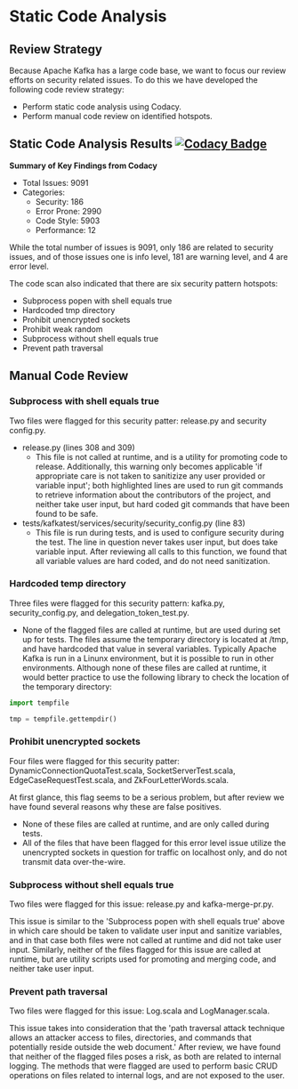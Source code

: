# Static Code Analysis

## Review Strategy
Because Apache Kafka has a large code base, we want to focus our review efforts on security related issues. To do this we have developed the following code review strategy:
* Perform static code analysis using Codacy.
* Perform manual code review on identified hotspots.

## Static Code Analysis Results [![Codacy Badge](https://api.codacy.com/project/badge/Grade/7d7ae59298434e099ba793a26e5b5c8d)](https://www.codacy.com/manual/isxbot/kafka?utm_source=github.com&amp;utm_medium=referral&amp;utm_content=isxbot/kafka&amp;utm_campaign=Badge_Grade)

**Summary of Key Findings from Codacy**
* Total Issues: 9091
* Categories:
  * Security: 186
  * Error Prone: 2990
  * Code Style: 5903
  * Performance: 12

While the total number of issues is 9091, only 186 are related to security issues, and of those issues one is info level, 181 are warning level, and 4 are error level.

The code scan also indicated that there are six security pattern hotspots:
* Subprocess popen with shell equals true
* Hardcoded tmp directory
* Prohibit unencrypted sockets
* Prohibit weak random
* Subprocess without shell equals true
* Prevent path traversal

## Manual Code Review
### Subprocess with shell equals true
Two files were flagged for this security patter: release.py and security config.py.

* release.py (lines 308 and 309)
  * This file is not called at runtime, and is a utility for promoting code to release. Additionally, this warning only becomes applicable 'if appropriate care is not taken to sanitizize any user provided or variable input'; both highlighted lines are used to run git commands to retrieve information about the contributors of the project, and neither take user input, but hard coded git commands that have been found to be safe.
* tests/kafkatest/services/security/security_config.py (line 83)
  * This file is run during tests, and is used to configure security during the test. The line in question never takes user input, but does take variable input. After reviewing all calls to this function, we found that all variable values are hard coded, and do not need sanitization.

### Hardcoded temp directory
Three files were flagged for this security pattern: kafka.py, security_config.py, and delegation_token_test.py.

* None of the flagged files are called at runtime, but are used during set up for tests. The files assume the temporary directory is located at /tmp, and have hardcoded that value in several variables. Typically Apache Kafka is run in a Linunx environment, but it is possible to run in other environments. Although none of these files are called at runtime, it would better practice to use the following library to check the location of the temporary directory:

```python
import tempfile

tmp = tempfile.gettempdir()
```
### Prohibit unencrypted sockets
Four files were flagged for this security patter: DynamicConnectionQuotaTest.scala, SocketServerTest.scala, EdgeCaseRequestTest.scala, and ZkFourLetterWords.scala.

At first glance, this flag seems to be a serious problem, but after review we have found several reasons why these are false positives.
* None of these files are called at runtime, and are only called during tests.
* All of the files that have been flagged for this error level issue utilize the unencrypted sockets in question for traffic on localhost only, and do not transmit data over-the-wire.

### Subprocess without shell equals true
Two files were flagged for this issue: release.py and kafka-merge-pr.py.

This issue is similar to the 'Subprocess popen with shell equals true' above in which care should be taken to validate user input and sanitize variables, and in that case both files were not called at runtime and did not take user input. Similarly, neither of the files flagged for this issue are called at runtime, but are utility scripts used for promoting and merging code, and neither take user input.

### Prevent path traversal
Two files were flagged for this issue: Log.scala and LogManager.scala.

This issue takes into consideration that the 'path traversal attack technique allows an attacker access to files, directories, and commands that potentially reside outside the web document.' After review, we have found that neither of the flagged files poses a risk, as both are related to internal logging. The methods that were flagged are used to perform basic CRUD operations on files related to internal logs, and are not exposed to the user.
